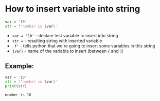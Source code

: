 # How to insert variable into string

```python
var = '10'
str = f'number is {var}'
```

- `var = '10'` - declare test variable to insert into string
- `str =` - resulting string with inserted variable
- ` f'` - tells python that we're going to insert some variables in this string
- `{var}` - name of the variable to insert (between `{` and `}`)

## Example: 
```python
var = '10'
str = f'number is {var}'
print(str)
```
```
number is 10

```
